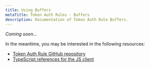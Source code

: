 ```yaml
---
title: Using Buffers
metaTitle: Token Auth Rules - Buffers
description: Documentation of Token Auth Rule Buffers.
---
```


_Coming soon..._

In the meantime, you may be interested in the following resources:

- [Token Auth Rule GitHub repository](https://github.com/metaplex-foundation/mpl-token-auth-rules)
- [TypeScript references for the JS client](https://mpl-token-auth-rules.typedoc.metaplex.com/)
